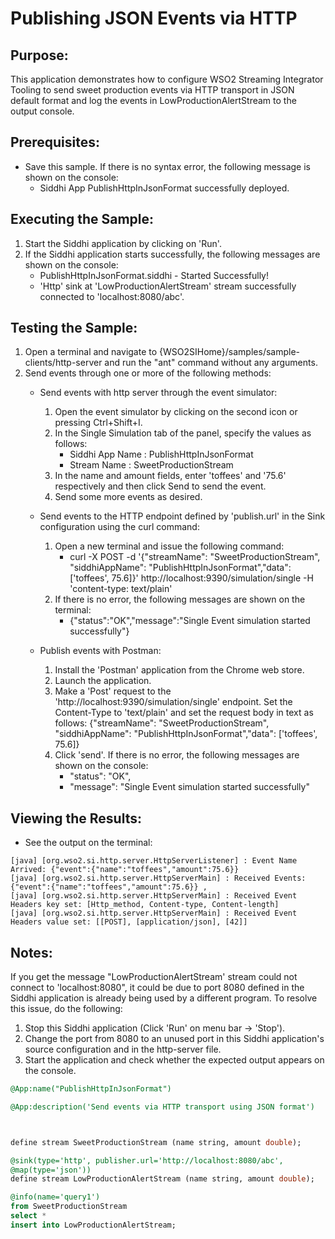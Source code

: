# Publishing JSON Events via HTTP

## Purpose:
This application demonstrates how to configure WSO2 Streaming Integrator Tooling to send sweet production events via HTTP transport in JSON default format and log the events in LowProductionAlertStream to the output console.

## Prerequisites:
* Save this sample. If there is no syntax error, the following message is shown on the console:
    - Siddhi App PublishHttpInJsonFormat successfully deployed. 

## Executing the Sample:
1. Start the Siddhi application by clicking on 'Run'.
2. If the Siddhi application starts successfully, the following messages are shown on the console:
    * PublishHttpInJsonFormat.siddhi - Started Successfully!
    * 'Http' sink at 'LowProductionAlertStream' stream successfully connected to 'localhost:8080/abc'.

## Testing the Sample:
1. Open a terminal and navigate to {WSO2SIHome}/samples/sample-clients/http-server and run the "ant" command without any arguments.
2. Send events through one or more of the following methods:
    * Send events with http server through the event simulator:
        1. Open the event simulator by clicking on the second icon or pressing Ctrl+Shift+I.
	    2. In the Single Simulation tab of the panel, specify the values as follows:
            * Siddhi App Name  : PublishHttpInJsonFormat
            * Stream Name     : SweetProductionStream
        3. In the name and amount fields, enter 'toffees' and '75.6' respectively and then click Send to send the event.
        4. Send some more events as desired.

    * Send events to the HTTP endpoint defined by 'publish.url' in the Sink configuration using the curl command:
        1. Open a new terminal and issue the following command:
            * curl -X POST -d '{"streamName": "SweetProductionStream", "siddhiAppName": "PublishHttpInJsonFormat","data": ['toffees', 75.6]}' http://localhost:9390/simulation/single -H 'content-type: text/plain'
        2. If there is no error, the following messages are shown on the terminal:
            *  {"status":"OK","message":"Single Event simulation started successfully"}

    * Publish events with Postman:
        1. Install the 'Postman' application from the Chrome web store.
        2. Launch the application.
        3. Make a 'Post' request to the 'http://localhost:9390/simulation/single' endpoint. Set the Content-Type to 'text/plain' and set the request body in text as follows:
	{"streamName": "SweetProductionStream", "siddhiAppName": "PublishHttpInJsonFormat","data": ['toffees', 75.6]}
        4. Click 'send'. If there is no error, the following messages are shown on the console:
            *  "status": "OK",
            *  "message": "Single Event simulation started successfully"

## Viewing the Results:
* See the output on the terminal:
```
[java] [org.wso2.si.http.server.HttpServerListener] : Event Name Arrived: {"event":{"name":"toffees","amount":75.6}}
[java] [org.wso2.si.http.server.HttpServerMain] : Received Events: {"event":{"name":"toffees","amount":75.6}} ,
[java] [org.wso2.si.http.server.HttpServerMain] : Received Event Headers key set: [Http_method, Content-type, Content-length]
[java] [org.wso2.si.http.server.HttpServerMain] : Received Event Headers value set: [[POST], [application/json], [42]]
```


## Notes:
If you get the message "LowProductionAlertStream' stream could not connect to 'localhost:8080", it could be due to port 8080
defined in the Siddhi application is already being used by a different program. To resolve this issue, do the following:
1. Stop this Siddhi application (Click 'Run' on menu bar -> 'Stop').
2. Change the port from 8080 to an unused port in this Siddhi application's source configuration and in the http-server file.
3. Start the application and check whether the expected output appears on the console.


```sql
@App:name("PublishHttpInJsonFormat")

@App:description('Send events via HTTP transport using JSON format')



define stream SweetProductionStream (name string, amount double);

@sink(type='http', publisher.url='http://localhost:8080/abc',
@map(type='json'))
define stream LowProductionAlertStream (name string, amount double);

@info(name='query1') 
from SweetProductionStream
select *
insert into LowProductionAlertStream;
```